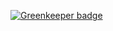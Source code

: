 
[![Greenkeeper badge](https://badges.greenkeeper.io/miklosn/minimon.svg)](https://greenkeeper.io/)
